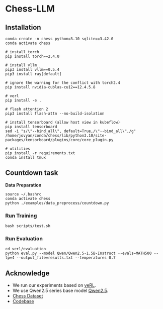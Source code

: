 # Chess-LLM

## Installation

```
conda create -n chess python=3.10 sqlite==3.42.0
conda activate chess

# install torch
pip install torch==2.4.0

# install vllm
pip3 install vllm==0.5.4 
pip3 install ray[default]

# ignore the warning for the conflict with torch2.4
pip install nvidia-cublas-cu12==12.4.5.8

# verl
pip install -e .

# flash attention 2
pip3 install flash-attn --no-build-isolation

# install tensorboard (allow host view in kubeflow)
pip install tensorboard
sed -i "s/\"--bind_all\", default=True,/\"--bind_all\",/g" /home/jovyan/conda/chess/lib/python3.10/site-packages/tensorboard/plugins/core/core_plugin.py

# utilities
pip install -r requirements.txt
conda install tmux
```

## Countdown task

**Data Preparation**
```
source ~/.bashrc
conda activate chess
python ./examples/data_preprocess/countdown.py
```

### Run Training

```
bash scripts/test.sh
```

### Run Evaluation

```
cd verl/evaluation
python eval.py --model Qwen/Qwen2.5-1.5B-Instruct --evals=MATH500 --tp=4 --output_file=results.txt --temperatures 0.7 
```

## Acknowledge
* We run our experiments based on [veRL](https://github.com/volcengine/verl).
* We use Qwen2.5 series base model [Qwen2.5](https://github.com/QwenLM/Qwen2.5).
* [Chess Dataset](https://github.com/google-deepmind/searchless_chess)
* [Codebase](https://github.com/Jiayi-Pan/TinyZero)